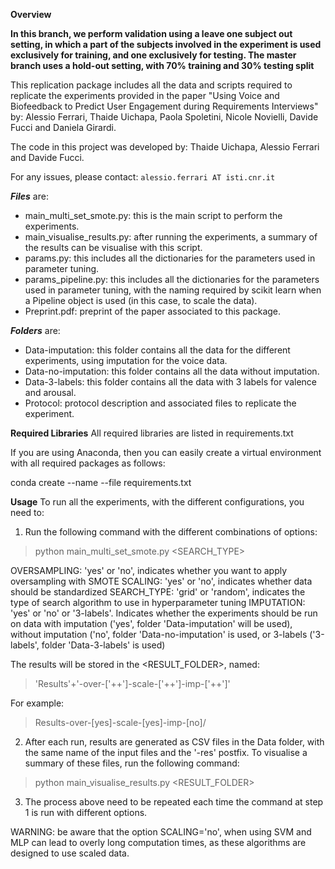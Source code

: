**Overview**

__In this branch, we perform validation using a leave one subject out setting, in which a part of the subjects involved in
the experiment is used exclusively for training, and one exclusively for testing. The master branch uses a hold-out setting, with
70% training and 30% testing split__

This replication package includes all the data and scripts
required to replicate the experiments provided in the paper
"Using Voice and Biofeedback to Predict User Engagement during 
Requirements Interviews" by: Alessio Ferrari, Thaide Uichapa, Paola Spoletini, 
Nicole Novielli, Davide Fucci and Daniela Girardi.

The code in this project was developed by: Thaide Uichapa, Alessio Ferrari and Davide Fucci. 

For any issues, please contact: `alessio.ferrari AT isti.cnr.it`

**_Files_** are:

- main_multi_set_smote.py: this is the main script to perform the experiments.
- main_visualise_results.py: after running the experiments, a summary of the results
can be visualise with this script. 
- params.py: this includes all the dictionaries for the parameters used in parameter tuning.
- params_pipeline.py: this includes all the dictionaries for the parameters used in parameter tuning, 
with the naming required by scikit learn when a Pipeline object is used (in this case, to scale the data).
- Preprint.pdf: preprint of the paper associated to this package. 

**_Folders_** are:
- Data-imputation: this folder contains all the data for the different experiments, 
using imputation for the voice data. 
- Data-no-imputation: this folder contains all the data without imputation.
- Data-3-labels: this folder contains all the data with 3 labels for valence and arousal.
- Protocol: protocol description and associated files to replicate the experiment.

**Required Libraries**
All required libraries are listed in requirements.txt

If you are using Anaconda, then you can easily create a virtual environment
with all required packages as follows:

conda create --name <env> --file requirements.txt

**Usage**
To run all the experiments, with the different configurations, you need to:

1. Run the following command with the different combinations of options:

> python main_multi_set_smote.py <OVERSAMPLING> <SCALING> <SEARCH_TYPE> <IMPUTATION>

OVERSAMPLING: 'yes' or 'no', indicates whether you want to apply oversampling with SMOTE
SCALING: 'yes' or 'no', indicates whether data should be standardized
SEARCH_TYPE: 'grid' or 'random', indicates the type of search algorithm to use in hyperparameter tuning
IMPUTATION: 'yes' or 'no' or '3-labels'. Indicates whether the experiments should be run 
on data with imputation ('yes', folder 'Data-imputation' will be used), without imputation ('no', folder
'Data-no-imputation' is used, or 3-labels ('3-labels', folder 'Data-3-labels' is used)

The results will be stored in the <RESULT_FOLDER>, named:

> 'Results'+'-over-['+<OVERSAMPLING>+']-scale-['+<SCALING>+']-imp-['+<IMPUTATION>+']'

For example: 

> Results-over-[yes]-scale-[yes]-imp-[no]/

2. After each run, results are generated as CSV files in the Data folder, with the 
same name of the input files and the '-res' postfix. To visualise a summary of these files,
run the following command:

> python main_visualise_results.py <RESULT_FOLDER>

3. The process above need to be repeated each time the command at step 1 is run with
different options. 

WARNING: be aware that the option SCALING='no', when using SVM and MLP can lead to overly long computation times,
as these algorithms are designed to use scaled data. 



